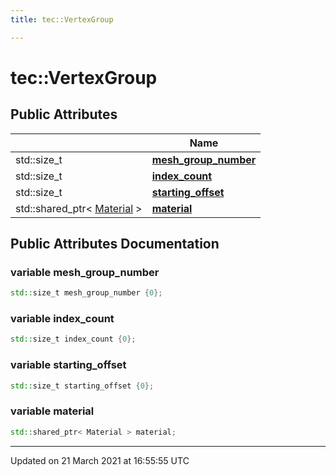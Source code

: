 ```yaml
---
title: tec::VertexGroup

---
```


# tec::VertexGroup



## Public Attributes

|                | Name           |
| -------------- | -------------- |
| std::size_t | **[mesh_group_number](/engine/Classes/structtec_1_1_vertex_group/#variable-mesh_group_number)**  |
| std::size_t | **[index_count](/engine/Classes/structtec_1_1_vertex_group/#variable-index_count)**  |
| std::size_t | **[starting_offset](/engine/Classes/structtec_1_1_vertex_group/#variable-starting_offset)**  |
| std::shared_ptr< [Material](/engine/Classes/classtec_1_1_material/) > | **[material](/engine/Classes/structtec_1_1_vertex_group/#variable-material)**  |

## Public Attributes Documentation

### variable mesh_group_number

```cpp
std::size_t mesh_group_number {0};
```


### variable index_count

```cpp
std::size_t index_count {0};
```


### variable starting_offset

```cpp
std::size_t starting_offset {0};
```


### variable material

```cpp
std::shared_ptr< Material > material;
```


-------------------------------

Updated on 21 March 2021 at 16:55:55 UTC